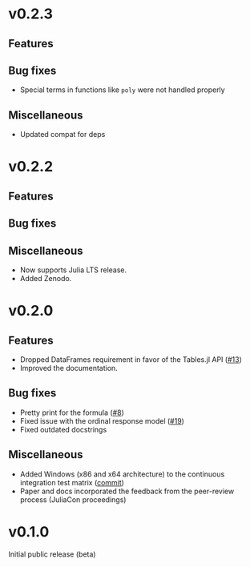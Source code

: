 # v0.2.3

## Features

## Bug fixes

- Special terms in functions like `poly` were not handled properly

## Miscellaneous

- Updated compat for deps

# v0.2.2

## Features

## Bug fixes

## Miscellaneous

- Now supports Julia LTS release.
- Added Zenodo.

# v0.2.0

## Features

- Dropped DataFrames requirement in favor of the Tables.jl API ([#13](https://github.com/Nosferican/Econometrics.jl/pull/13))
- Improved the documentation.

## Bug fixes

- Pretty print for the formula ([#8](https://github.com/Nosferican/Econometrics.jl/issues/8))
- Fixed issue with the ordinal response model ([#19](https://github.com/Nosferican/Econometrics.jl/pull/19))
- Fixed outdated docstrings

## Miscellaneous

- Added Windows (x86 and x64 architecture) to the continuous integration test matrix ([commit](https://github.com/Nosferican/Econometrics.jl/commit/969ea35d3f65c401bbf941c0038a3c39f88e9afd))
- Paper and docs incorporated the feedback from the peer-review process (JuliaCon proceedings)

# v0.1.0

Initial public release (beta)
